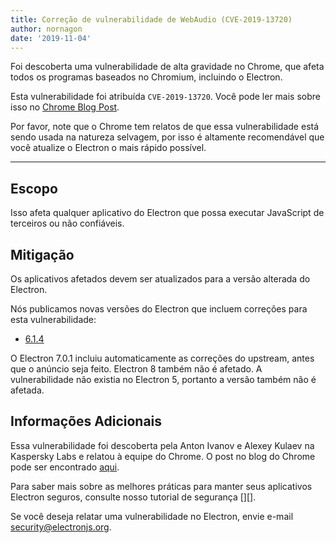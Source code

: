 ```yaml
---
title: Correção de vulnerabilidade de WebAudio (CVE-2019-13720)
author: nornagon
date: '2019-11-04'
---
```


Foi descoberta uma vulnerabilidade de alta gravidade no Chrome, que afeta todos os programas baseados no Chromium, incluindo o Electron.

Esta vulnerabilidade foi atribuída `CVE-2019-13720`.  Você pode ler mais sobre isso no [Chrome Blog Post][announcement].

Por favor, note que o Chrome tem relatos de que essa vulnerabilidade está sendo usada na natureza selvagem, por isso é altamente recomendável que você atualize o Electron o mais rápido possível.

---

## Escopo

Isso afeta qualquer aplicativo do Electron que possa executar JavaScript de terceiros ou não confiáveis.

## Mitigação

Os aplicativos afetados devem ser atualizados para a versão alterada do Electron.

Nós publicamos novas versões do Electron que incluem correções para esta vulnerabilidade:
  * [6.1.4](https://github.com/electron/electron/releases/tag/v6.1.4)

O Electron 7.0.1 incluiu automaticamente as correções do upstream, antes que o anúncio seja feito. Electron 8 também não é afetado. A vulnerabilidade não existia no Electron 5, portanto a versão também não é afetada.

## Informações Adicionais

Essa vulnerabilidade foi descoberta pela Anton Ivanov e Alexey Kulaev na Kaspersky Labs e relatou à equipe do Chrome. O post no blog do Chrome pode ser encontrado [aqui][announcement].

Para saber mais sobre as melhores práticas para manter seus aplicativos Electron seguros, consulte nosso tutorial de segurança [][].

Se você deseja relatar uma vulnerabilidade no Electron, envie e-mail security@electronjs.org.

[3]: https://electronjs.org/docs/tutorial/security

[4]: https://electronjs.org/docs/tutorial/security
[announcement]: https://chromereleases.googleblog.com/2019/10/stable-channel-update-for-desktop_31.html
[announcement]: https://chromereleases.googleblog.com/2019/10/stable-channel-update-for-desktop_31.html
